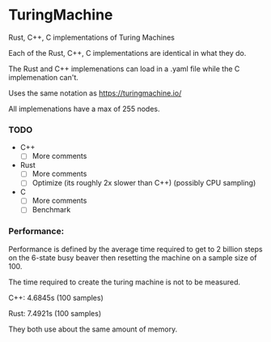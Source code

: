 # TuringMachine
Rust, C++, C implementations of Turing Machines

Each of the Rust, C++, C implementations are identical in what they do.

The Rust and C++ implemenations can load in a .yaml file while the C implemenation can't.

Uses the same notation as https://turingmachine.io/

All implemenations have a max of 255 nodes.

### TODO
- C++
  - [ ] More comments
- Rust
  - [ ] More comments
  - [ ] Optimize (its roughly 2x slower than C++) (possibly CPU sampling)
- C
  - [ ] More comments
  - [ ] Benchmark

### Performance:
Performance is defined by the average time required to get to 2 billion steps on the 6-state busy beaver then resetting the machine on a sample size of 100.

The time required to create the turing machine is not to be measured.

C++: 4.6845s (100 samples)

Rust: 7.4921s (100 samples)

They both use about the same amount of memory.
